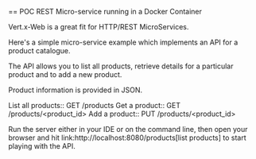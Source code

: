 == POC REST Micro-service running in a Docker Container

Vert.x-Web is a great fit for HTTP/REST MicroServices.

Here's a simple micro-service example which implements an API for a product catalogue.

The API allows you to list all products, retrieve details for a particular product and to add a new product.

Product information is provided in JSON.

List all products:: GET /products
Get a product:: GET /products/<product_id>
Add a product:: PUT /products/<product_id>

Run the server either in your IDE or on the command line, then open your browser and hit
link:http://localhost:8080/products[list products] to start playing with the API.